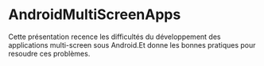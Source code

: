 AndroidMultiScreenApps
===============
Cette présentation recence les difficultés du développement des applications multi-screen sous Android.Et donne les bonnes pratiques
pour resoudre ces problèmes.
